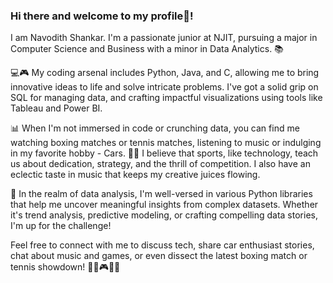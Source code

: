 ### Hi there and welcome to my profile👋!

I am Navodith Shankar. I'm a passionate junior at NJIT, pursuing a major in Computer Science and Business with a minor in Data Analytics. 📚 

💻🎮 My coding arsenal includes Python, Java, and C, allowing me to bring innovative ideas to life and solve intricate problems. I've got a solid grip on SQL for managing data, and crafting impactful visualizations using tools like Tableau and Power BI.

📊 When I'm not immersed in code or crunching data, you can find me watching boxing matches or tennis matches, listening to music or indulging in my favorite hobby - Cars. 🥊🎾 I believe that sports, like technology, teach us about dedication, strategy, and the thrill of competition. I also have an eclectic taste in music that keeps my creative juices flowing.

🌟 In the realm of data analysis, I'm well-versed in various Python libraries that help me uncover meaningful insights from complex datasets. Whether it's trend analysis, predictive modeling, or crafting compelling data stories, I'm up for the challenge!

Feel free to connect with me to discuss tech, share car enthusiast stories, chat about music and games, or even dissect the latest boxing match or tennis showdown! 🚗🎶🎮🥊🎾
<!--
**navos2003/navos2003** is a ✨ _special_ ✨ repository because its `README.md` (this file) appears on your GitHub profile.

Here are some ideas to get you started:

- 🔭 I’m currently working on ...
- 🌱 I’m currently learning ...
- 👯 I’m looking to collaborate on ...
- 🤔 I’m looking for help with ...
- 💬 Ask me about ...
- 📫 How to reach me: ...
- 😄 Pronouns: ...
- ⚡ Fun fact: ...
-->

